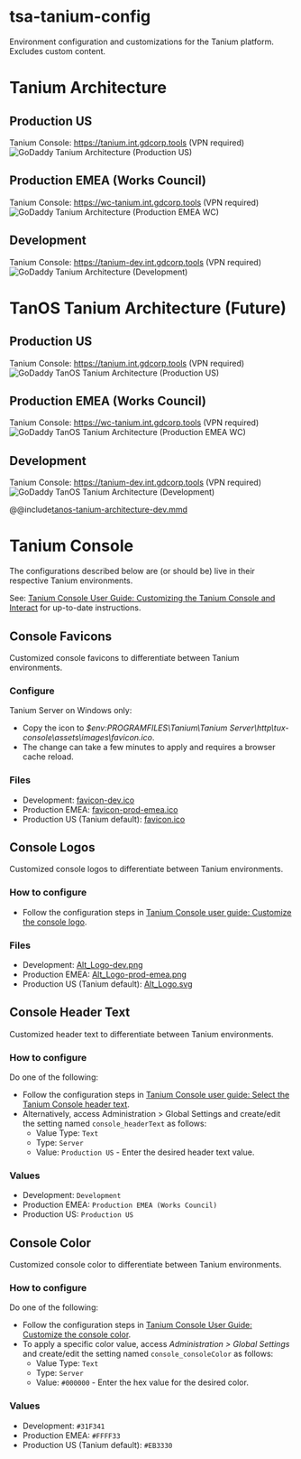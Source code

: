 # tsa-tanium-config
Environment configuration and customizations for the Tanium platform. Excludes custom content.

# Tanium Architecture
## Production US
Tanium Console: https://tanium.int.gdcorp.tools (VPN required)
![GoDaddy Tanium Architecture (Production US)](/docs/diagrams/res/tanium-architecture-prod-us.png)

## Production EMEA (Works Council)
Tanium Console: https://wc-tanium.int.gdcorp.tools (VPN required)
![GoDaddy Tanium Architecture (Production EMEA WC)](/docs/diagrams/res/tanium-architecture-prod-emea.png)

## Development
Tanium Console: https://tanium-dev.int.gdcorp.tools (VPN required)
![GoDaddy Tanium Architecture (Development)](/docs/diagrams/res/tanium-architecture-dev.png)

# TanOS Tanium Architecture (Future)
## Production US
Tanium Console: https://tanium.int.gdcorp.tools (VPN required)
![GoDaddy TanOS Tanium Architecture (Production US)](/docs/diagrams/res/tanos-tanium-architecture-prod-us.png)

## Production EMEA (Works Council)
Tanium Console: https://wc-tanium.int.gdcorp.tools (VPN required)
![GoDaddy TanOS Tanium Architecture (Production EMEA WC)](/docs/diagrams/res/tanos-tanium-architecture-prod-emea.png)

## Development
Tanium Console: https://tanium-dev.int.gdcorp.tools (VPN required)
![GoDaddy TanOS Tanium Architecture (Development)](/docs/diagrams/res/tanos-tanium-architecture-dev.png)

@@include[tanos-tanium-architecture-dev.mmd](/docs/diagrams/src/tanos-tanium-architecture-dev.mmd)


# Tanium Console
The configurations described below are (or should be) live in their respective Tanium environments.

See: [Tanium Console User Guide: Customizing the Tanium Console and Interact](https://docs.tanium.com/platform_user/platform_user/console_customizations.html) for up-to-date instructions.
## Console Favicons
Customized console favicons to differentiate between Tanium environments.
### Configure
Tanium Server on Windows only:
* Copy the icon to *$env:PROGRAMFILES\Tanium\Tanium Server\http\tux-console\assets\images\favicon.ico*.
* The change can take a few minutes to apply and requires a browser cache reload.
### Files
* Development: [favicon-dev.ico](https://github.com/gdcorp-infosec/tsa-tanium-config/blob/579fbdf82c4ef32050656969c67397e25642d933/console/favicons/favicon-dev.ico)
* Production EMEA: [favicon-prod-emea.ico](https://github.com/gdcorp-infosec/tsa-tanium-config/blob/579fbdf82c4ef32050656969c67397e25642d933/console/favicons/favicon-prod-emea.ico)
* Production US (Tanium default): [favicon.ico](https://github.com/gdcorp-infosec/tsa-tanium-config/blob/579fbdf82c4ef32050656969c67397e25642d933/console/favicons/favicon.ico)
## Console Logos
Customized console logos to differentiate between Tanium environments.
### How to configure
* Follow the configuration steps in [Tanium Console user guide: Customize the console logo](https://docs.tanium.com/platform_user/platform_user/console_customizations.html#Customize_the_console_logo).
### Files
* Development: [Alt_Logo-dev.png](https://github.com/gdcorp-infosec/tsa-tanium-config/blob/579fbdf82c4ef32050656969c67397e25642d933/console/logos/Alt_Logo-dev.png)
* Production EMEA: [Alt_Logo-prod-emea.png](https://github.com/gdcorp-infosec/tsa-tanium-config/blob/579fbdf82c4ef32050656969c67397e25642d933/console/logos/Alt_Logo-prod-emea.png)
* Production US (Tanium default): [Alt_Logo.svg](https://github.com/gdcorp-infosec/tsa-tanium-config/blob/579fbdf82c4ef32050656969c67397e25642d933/console/logos/Alt_Logo.svg)
## Console Header Text
Customized header text to differentiate between Tanium environments.
### How to configure
Do one of the following:
* Follow the configuration steps in [Tanium Console user guide: Select the Tanium Console header text](https://docs.tanium.com/platform_user/platform_user/console_customizations.html#header_text).
* Alternatively, access Administration > Global Settings and create/edit the setting named `console_headerText` as follows:
  * Value Type: `Text`
  * Type: `Server`
  * Value: `Production US` - Enter the desired header text value.
### Values
* Development: `Development`
* Production EMEA: `Production EMEA (Works Council)`
* Production US: `Production US`
## Console Color
Customized console color to differentiate between Tanium environments.
### How to configure
Do one of the following:
* Follow the configuration steps in [Tanium Console User Guide: Customize the console color](https://docs.tanium.com/platform_user/platform_user/console_customizations.html#Customize_the_console_color).
* To apply a specific color value, access *Administration > Global Settings* and create/edit the setting named `console_consoleColor` as follows:
  * Value Type: `Text`
  * Type: `Server`
  * Value: `#000000` - Enter the hex value for the desired color.
### Values
* Development: `#31F341`
* Production EMEA: `#FFFF33`
* Production US (Tanium default): `#EB3330`
